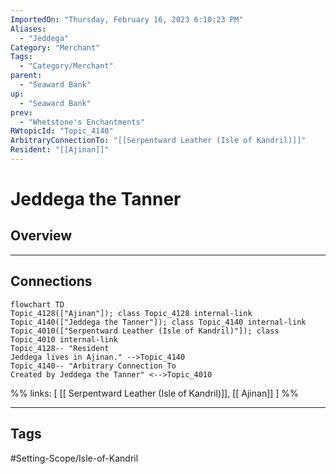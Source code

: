 ```yaml
---
ImportedOn: "Thursday, February 16, 2023 6:10:23 PM"
Aliases:
  - "Jeddega"
Category: "Merchant"
Tags:
  - "Category/Merchant"
parent:
  - "Seaward Bank"
up:
  - "Seaward Bank"
prev:
  - "Whetstone's Enchantments"
RWtopicId: "Topic_4140"
ArbitraryConnectionTo: "[[Serpentward Leather (Isle of Kandril)]]"
Resident: "[[Ajinan]]"
---
```

# Jeddega the Tanner
## Overview
---
## Connections
```mermaid
flowchart TD
Topic_4128(["Ajinan"]); class Topic_4128 internal-link
Topic_4140(["Jeddega the Tanner"]); class Topic_4140 internal-link
Topic_4010(["Serpentward Leather (Isle of Kandril)"]); class Topic_4010 internal-link
Topic_4128-- "Resident
Jeddega lives in Ajinan." -->Topic_4140
Topic_4140-- "Arbitrary Connection To
Created by Jeddega the Tanner" <-->Topic_4010
```
%%
links: [ [[ Serpentward Leather (Isle of Kandril)]], [[ Ajinan]] ]
%%


---
## Tags
#Setting-Scope/Isle-of-Kandril

